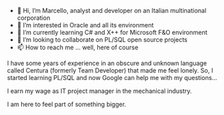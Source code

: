 - 👋 Hi, I’m Marcello, analyst and developer on an Italian multinational corporation
- 👀 I’m interested in Oracle and all its environment
- 🌱 I’m currently learning C# and X++ for Microsoft F&O environment
- 💞️ I’m looking to collaborate on PL/SQL open source projects
- 📫 How to reach me ... well, here of course

I have some years of experience in an obscure and unknown language called Centura (formerly Team Developer) that made me feel lonely.
So, I started learning PL/SQL and now Google can help me with my questions...

I earn my wage as IT project manager in the mechanical industry.


I am here to feel part of something bigger.
